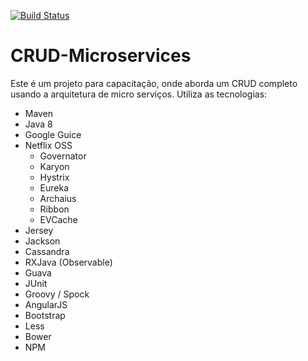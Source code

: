 [![Build Status](https://travis-ci.org/materasystems/crud-microservices.svg?branch=master)](https://travis-ci.org/materasystems/crud-microservices)

CRUD-Microservices
==========================================

Este é um projeto para capacitação, onde aborda um CRUD completo usando a arquitetura de micro serviços. Utiliza as tecnologias:

* Maven
* Java 8
* Google Guice
* Netflix OSS
  * Governator
  * Karyon
  * Hystrix
  * Eureka
  * Archaius
  * Ribbon
  * EVCache
* Jersey
* Jackson
* Cassandra
* RXJava (Observable)
* Guava
* JUnit
* Groovy / Spock
* AngularJS
* Bootstrap
* Less
* Bower
* NPM
